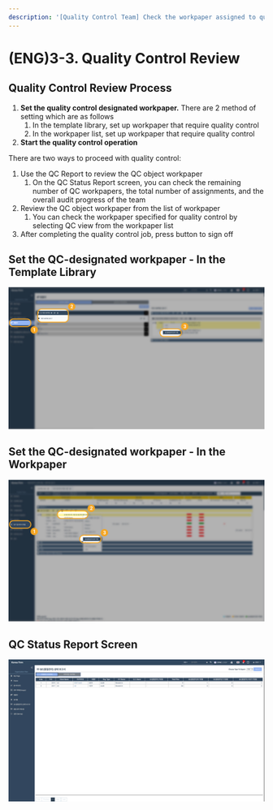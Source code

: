 ```yaml
---
description: '[Quality Control Team] Check the workpaper assigned to quality control review'
---
```


# \(ENG\)3-3. Quality Control Review

## Quality Control Review Process

1. **Set the quality control designated workpaper.** There are 2 method of setting which are as follows
   1. In the template library, set up workpaper that require quality control
   2. In the workpaper list, set up workpaper that require quality control
2. **Start the quality control operation**

There are two ways to proceed with quality control: 

1. Use the QC Report to review the QC object workpaper
   1. On the QC Status Report screen, you can check the remaining number of QC workpapers, the total number of assignments, and the overall audit progress of the team
2. Review the QC object workpaper from the list of workpaper
   1. You can check the workpaper specified for quality control by selecting QC view from the workpaper list
3. After completing the quality control job, press  button to sign off

## Set the QC-designated workpaper - In the Template Library

![](../../../.gitbook/assets/3-3-qc_1.jpg)

## Set the QC-designated workpaper - In the Workpaper

![](../../../.gitbook/assets/3-3-qc_2.jpg)

## QC Status Report Screen

![](../../../.gitbook/assets/3-3-qc_3.jpg)

